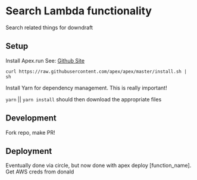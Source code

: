 # Search Lambda functionality 

Search related things for downdraft

## Setup 

Install Apex.run See: [Github Site](https://github.com/apex/apex)

`curl https://raw.githubusercontent.com/apex/apex/master/install.sh | sh`

Install Yarn for dependency management. This is really important!

`yarn` || `yarn install` should then download the appropriate files

## Development

Fork repo, make PR!

## Deployment

Eventually done via circle, but now done with apex deploy [function_name]. Get AWS creds from donald
